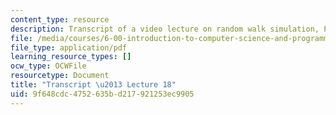 ```yaml
---
content_type: resource
description: Transcript of a video lecture on random walk simulation, PyLab, and plotting.
file: /media/courses/6-00-introduction-to-computer-science-and-programming-fall-2008/9f648cdc4752635bd217921253ec9905_6-00F08-L18.pdf
file_type: application/pdf
learning_resource_types: []
ocw_type: OCWFile
resourcetype: Document
title: "Transcript \u2013 Lecture 18"
uid: 9f648cdc-4752-635b-d217-921253ec9905
---
```

